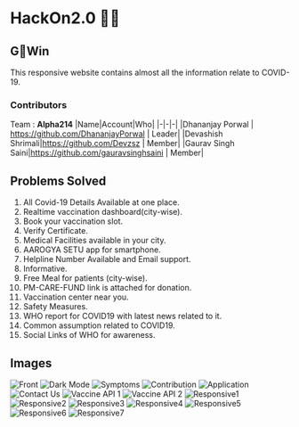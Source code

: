 # HackOn2.0 👨‍💻

## G🦠Win
This responsive website contains almost all the information relate to COVID-19.

### Contributors
Team : **Alpha214**
|Name|Account|Who|
|-|-|-|
|Dhananjay Porwal | https://github.com/DhananjayPorwal | Leader|
|Devashish Shrimali|https://github.com/Devzsz | Member|
|Gaurav Singh Saini|https://github.com/gauravsinghsaini | Member|

## Problems Solved
1. All Covid-19 Details Available at one place.
2. Realtime vaccination dashboard(city-wise). 
3. Book your vaccination slot.
4. Verify Certificate.
5. Medical Facilities available in your city.
6. AAROGYA SETU app for smartphone.
7. Helpline Number Available and Email support.
8. Informative.
9. Free Meal for patients (city-wise).
10. PM-CARE-FUND link is attached for donation.
11. Vaccination center near you.
12. Safety Measures.
13. WHO report for COVID19 with latest news related to it.
14. Common assumption related to COVID19.
15. Social Links of WHO for awareness.

## Images

![Front](https://raw.githubusercontent.com/DhananjayPorwal/HackOn2.0/main/Readme%20assets/images/1.png)
![Dark Mode](https://raw.githubusercontent.com/DhananjayPorwal/HackOn2.0/main/Readme%20assets/images/2.png)
![Symptoms](https://raw.githubusercontent.com/DhananjayPorwal/HackOn2.0/main/Readme%20assets/images/3.png)
![Contribution](https://raw.githubusercontent.com/DhananjayPorwal/HackOn2.0/main/Readme%20assets/images/4.png)
![Application](https://raw.githubusercontent.com/DhananjayPorwal/HackOn2.0/main/Readme%20assets/images/5.png)
![Contact Us](https://raw.githubusercontent.com/DhananjayPorwal/HackOn2.0/main/Readme%20assets/images/6.png)
![Vaccine API 1](https://raw.githubusercontent.com/DhananjayPorwal/HackOn2.0/main/Readme%20assets/images/7.png)
![Vaccine API 2](https://raw.githubusercontent.com/DhananjayPorwal/HackOn2.0/main/Readme%20assets/images/8.png)
![Responsive1](https://raw.githubusercontent.com/DhananjayPorwal/HackOn2.0/main/Readme%20assets/images/9.png)
![Responsive2](https://raw.githubusercontent.com/DhananjayPorwal/HackOn2.0/main/Readme%20assets/images/10.png)
![Responsive3](https://raw.githubusercontent.com/DhananjayPorwal/HackOn2.0/main/Readme%20assets/images/11.png)
![Responsive4](https://raw.githubusercontent.com/DhananjayPorwal/HackOn2.0/main/Readme%20assets/images/12.png)
![Responsive5](https://raw.githubusercontent.com/DhananjayPorwal/HackOn2.0/main/Readme%20assets/images/13.png)
![Responsive6](https://raw.githubusercontent.com/DhananjayPorwal/HackOn2.0/main/Readme%20assets/images/14.png)
![Responsive7](https://raw.githubusercontent.com/DhananjayPorwal/HackOn2.0/main/Readme%20assets/images/15.png)
